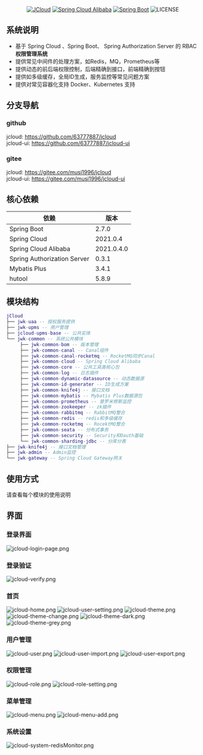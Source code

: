 <div align="center">

[![JCloud](https://img.shields.io/badge/JCloud-0.1.5-success.svg)]()
[![Spring Cloud Alibaba](https://img.shields.io/badge/Spring%20Cloud-2021-blue.svg)](https://github.com/alibaba/spring-cloud-alibaba)
[![Spring Boot](https://img.shields.io/badge/Spring%20Boot-2.7-blue.svg)](https://github.com/spring-projects/spring-boot)
![LICENSE](https://img.shields.io/github/license/63777887/jcloud)

</div>

## 系统说明

- 基于 Spring Cloud 、Spring Boot、 Spring Authorization Server 的 RBAC **权限管理系统**
- 提供常见中间件的处理方案，如Redis，MQ，Prometheus等
- 提供动态的前后端权限控制，后端精确到接口，前端精确到按钮
- 提供如多级缓存，全局ID生成，服务监控等常见问题方案
- 提供对常见容器化支持 Docker、Kubernetes 支持

## 分支导航

### github
jcloud: https://github.com/63777887/jcloud   
jcloud-ui: https://github.com/63777887/jcloud-ui


### gitee
jcloud: https://gitee.com/musi1996/jcloud   
jcloud-ui: https://gitee.com/musi1996/jcloud-ui   

## 核心依赖

| 依赖                   | 版本         |
| ---------------------- |------------|
| Spring Boot            | 2.7.0      |
| Spring Cloud           | 2021.0.4   |
| Spring Cloud Alibaba   | 2021.0.4.0 |
| Spring Authorization Server | 0.3.1      |
| Mybatis Plus           | 3.4.1      |
| hutool                 | 5.8.9      |


## 模块结构
```lua
jCloud
├── jwk-uaa -- 授权服务提供
├── jwk-upms -- 用户管理
├── jcloud-upms-base -- 公共实体
└── jwk-common -- 系统公共模块
     ├── jwk-common-bom -- 版本管理
     ├── jwk-common-canal -- Canal组件
     ├── jwk-common-canal-rocketmq -- RocketMQ同步Canal
     ├── jwk-common-cloud -- Spring Cloud Alibaba
     ├── jwk-common-core -- 公共工具类核心包
     ├── jwk-common-log -- 日志插件
     ├── jwk-common-dynamic-datasource -- 动态数据源
     ├── jwk-common-id-generater -- ID生成方案
     ├── jwk-common-knife4j -- 接口文档
     ├── jwk-common-mybatis -- Mybatis Plus数据源包
     ├── jwk-common-prometheus -- 普罗米修斯监控
     ├── jwk-common-zookeeper -- zk插件
     ├── jwk-common-rabbitmq -- RabbitMQ整合
     ├── jwk-common-redis -- redis和多级缓存
     ├── jwk-common-rocketmq -- RocektMQ整合
     ├── jwk-common-seata -- 分布式事务
     ├── jwk-common-security -- Security和Oauth基础
     └── jwk-common-sharding-jdbc -- 分库分表
├── jwk-knife4j -- 接口文档管理
├── jwk-admin -- Admin监控
└── jwk-gateway -- Spring Cloud Gateway网关
```
## 使用方式

请查看每个模块的使用说明

## 界面

### 登录界面
![jcloud-login-page.png](docs%2Fimages%2Freadme%2Fjcloud-login-page.png)

### 登录验证
![jcloud-verify.png](docs%2Fimages%2Freadme%2Fjcloud-verify.png)

### 首页
![jcloud-home.png](docs%2Fimages%2Freadme%2Fjcloud-home.png)
![jcloud-user-setting.png](docs%2Fimages%2Freadme%2Fjcloud-user-setting.png)
![jcloud-theme.png](docs%2Fimages%2Freadme%2Fjcloud-theme.png)
![jcloud-theme-change.png](docs%2Fimages%2Freadme%2Fjcloud-theme-change.png)
![jcloud-theme-dark.png](docs%2Fimages%2Freadme%2Fjcloud-theme-dark.png)
![jcloud-theme-grey.png](docs%2Fimages%2Freadme%2Fjcloud-theme-grey.png)

### 用户管理
![jcloud-user.png](docs%2Fimages%2Freadme%2Fjcloud-user.png)
![jcloud-user-import.png](docs%2Fimages%2Freadme%2Fjcloud-user-import.png)
![jcloud-user-export.png](docs%2Fimages%2Freadme%2Fjcloud-user-export.png)

### 权限管理
![jcloud-role.png](docs%2Fimages%2Freadme%2Fjcloud-role.png)
![jcloud-role-setting.png](docs%2Fimages%2Freadme%2Fjcloud-role-setting.png)

### 菜单管理
![jcloud-menu.png](docs%2Fimages%2Freadme%2Fjcloud-menu.png)
![jcloud-menu-add.png](docs%2Fimages%2Freadme%2Fjcloud-menu-add.png)

### 系统设置
![jcloud-system-redisMonitor.png](docs%2Fimages%2Freadme%2Fjcloud-system-redisMonitor.png)